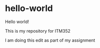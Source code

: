 # hello-world
Hello world!

This is my repository for ITM352

I am doing this edit as part of my assignment
